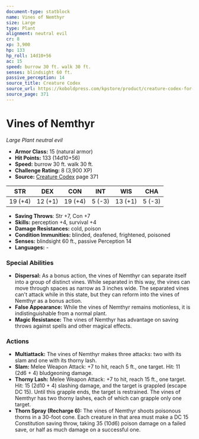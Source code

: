 ```yaml
---
document-type: statblock
name: Vines of Nemthyr
size: Large
type: Plant
alignment: neutral evil
cr: 8
xp: 3,900
hp: 133
hp_roll: 14d10+56
ac: 15
speed: burrow 30 ft. walk 30 ft.
senses: blindsight 60 ft. 
passive_perception: 14
source_title: Creature Codex
source_url: https://koboldpress.com/kpstore/product/creature-codex-for-5th-edition-dnd
source_page: 371
---
```


# Vines of Nemthyr

*Large* *Plant* *neutral evil*

- **Armor Class:** 15 (natural armor)
- **Hit Points:** 133 (14d10+56)
- **Speed:** burrow 30 ft. walk 30 ft.
- **Challenge Rating:** 8 (3,900 XP)
- **Source:** [Creature Codex](https://koboldpress.com/kpstore/product/creature-codex-for-5th-edition-dnd) page 371

| STR | DEX | CON | INT | WIS | CHA |
| --- | --- | --- | --- | --- | --- |
| 19 (+4) | 12 (+1) | 19 (+4) | 5 (-3) | 13 (+1) | 5 (-3) |

- **Saving Throws**: Str +7, Con +7
- **Skills:** perception +4, survival +4
- **Damage Resistances:** cold, poison
- **Condition Immunities:** blinded, deafened, frightened, poisoned
- **Senses:** blindsight 60 ft., passive Perception 14
- **Languages:** -

### Special Abilities

- **Dispersal:** As a bonus action, the vines of Nemthyr can separate itself into a group of distinct vines. While separated in this way, the vines can move through spaces as narrow as 3 inches wide. The separated vines can't attack while in this state, but they can reform into the vines of Nemthyr as a bonus action.
- **False Appearance:** While the vines of Nemthyr remains motionless, it is indistinguishable from a normal plant.
- **Magic Resistance:** The vines of Nemthyr has advantage on saving throws against spells and other magical effects.

### Actions

- **Multiattack:** The vines of Nemthyr makes three attacks: two with its slam and one with its thorny lash.
- **Slam:** Melee Weapon Attack: +7 to hit, reach 5 ft., one target. Hit: 11 (2d6 + 4) bludgeoning damage.
- **Thorny Lash:** Melee Weapon Attack: +7 to hit, reach 15 ft., one target. Hit: 15 (2d10 + 4) slashing damage, and the target is grappled (escape DC 15). Until this grapple ends, the target is restrained. The vines of Nemthyr has two thorny lashes, each of which can grapple only one target.
- **Thorn Spray (Recharge 6):** The vines of Nemthyr shoots poisonous thorns in a 30-foot cone. Each creature in that area must make a DC 15 Constitution saving throw, taking 35 (10d6) poison damage on a failed save, or half as much damage on a successful one.
